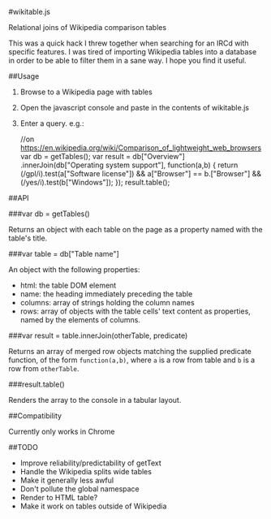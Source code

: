 #wikitable.js

Relational joins of Wikipedia comparison tables

This was a quick hack I threw together when searching for an IRCd with specific
features. I was tired of importing Wikipedia tables into a database in order to
be able to filter them in a sane way. I hope you find it useful.

##Usage

1. Browse to a Wikipedia page with tables
2. Open the javascript console and paste in the contents of wikitable.js
3. Enter a query. e.g.:


	//on https://en.wikipedia.org/wiki/Comparison_of_lightweight_web_browsers
	var db = getTables();
	var result = db["Overview"]
		.innerJoin(db["Operating system support"], function(a,b) {
		return (/gpl/i).test(a["Software license"])
			&& a["Browser"] == b.["Browser"]
			&& (/yes/i).test(b["Windows"]);
	});
	result.table();

##API

###var db = getTables()

Returns an object with each table on the page as a property named with the table's title.

###var table = db["Table name"]

An object with the following properties:

- html: the table DOM element
- name: the heading immediately preceding the table
- columns: array of strings holding the column names
- rows: array of objects with the table cells' text content as properties, named by the elements of columns.

###var result = table.innerJoin(otherTable, predicate)

Returns an array of merged row objects matching the supplied predicate function, of the form `function(a,b)`, where `a` is a row from table and `b` is a row from `otherTable`.

###result.table()

Renders the array to the console in a tabular layout.

##Compatibility

Currently only works in Chrome

##TODO

* Improve reliability/predictability of getText
* Handle the Wikipedia splits wide tables
* Make it generally less awful
* Don't pollute the global namespace
* Render to HTML table?
* Make it work on tables outside of Wikipedia
